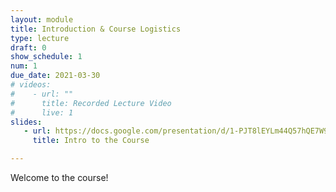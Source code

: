 ```yaml
---
layout: module
title: Introduction & Course Logistics
type: lecture
draft: 0
show_schedule: 1
num: 1
due_date: 2021-03-30
# videos: 
#    - url: ""
#      title: Recorded Lecture Video
#      live: 1
slides:
   - url: https://docs.google.com/presentation/d/1-PJT8lEYLm44Q57hQE7W9YCh2ucZtGoBo_69zI8g61A/edit#slide=id.gc7c4494bf6_0_49
     title: Intro to the Course

---
```


Welcome to the course!